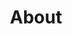 ---
description:
    "I'm Peter Yaacoub. I build, design and market my iOS, iPadOS and macOS apps.
    I also write various articles. Learn more about me."
layout: "about"
image: "about/social.webp"
secret_message: "The Legend of Korra: Korra's gonna airbend! Korra's gonna airbend!"
title: "About"
---